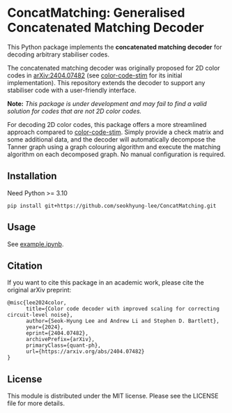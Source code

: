 # ConcatMatching: Generalised Concatenated Matching Decoder

This Python package implements the **concatenated matching decoder** for decoding arbitrary stabiliser codes.

The concatenated matching decoder was originally proposed for 2D color codes in [arXiv:2404.07482](https://arxiv.org/abs/2404.07482) (see [color-code-stim](https://github.com/seokhyung-lee/color-code-stim) for its initial implementation). This repository extends the decoder to support any stabiliser code with a user-friendly interface.

**Note:** *This package is under development and may fail to find a valid solution for codes that are not 2D color codes.*

For decoding 2D color codes, this package offers a more streamlined approach compared to [color-code-stim](https://github.com/seokhyung-lee/color-code-stim). Simply provide a check matrix and some additional data, and the decoder will automatically decompose the Tanner graph using a graph colouring algorithm and execute the matching algorithm on each decomposed graph. No manual configuration is required.

## Installation

Need Python >= 3.10

```
pip install git+https://github.com/seokhyung-lee/ConcatMatching.git
```

## Usage

See [example.ipynb](https://github.com/seokhyung-lee/ConcatMatching/blob/main/example.ipynb).

## Citation

If you want to cite this package in an academic work, please cite the original arXiv preprint:

```
@misc{lee2024color,
      title={Color code decoder with improved scaling for correcting circuit-level noise}, 
      author={Seok-Hyung Lee and Andrew Li and Stephen D. Bartlett},
      year={2024},
      eprint={2404.07482},
      archivePrefix={arXiv},
      primaryClass={quant-ph},
      url={https://arxiv.org/abs/2404.07482}
}
```

## License

This module is distributed under the MIT license. Please see the LICENSE file for more details.